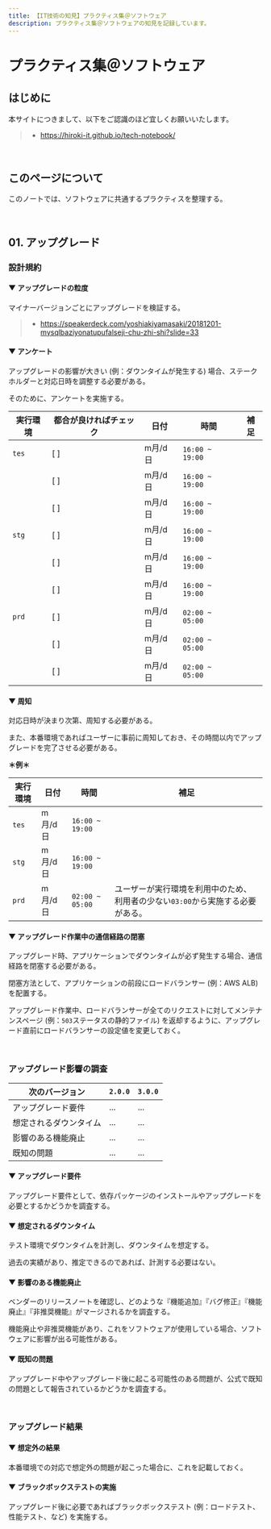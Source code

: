 ```yaml
---
title: 【IT技術の知見】プラクティス集＠ソフトウェア
description: プラクティス集＠ソフトウェアの知見を記録しています。
---
```


# プラクティス集＠ソフトウェア

## はじめに

本サイトにつきまして、以下をご認識のほど宜しくお願いいたします。

> - https://hiroki-it.github.io/tech-notebook/

<br>

## このページについて

このノートでは、ソフトウェアに共通するプラクティスを整理する。

<br>

## 01. アップグレード

### 設計規約

#### ▼ アップグレードの粒度

マイナーバージョンごとにアップグレードを検証する。

> - https://speakerdeck.com/yoshiakiyamasaki/20181201-mysqlbaziyonatupufalseji-chu-zhi-shi?slide=33

#### ▼ アンケート

アップグレードの影響が大きい (例：ダウンタイムが発生する) 場合、ステークホルダーと対応日時を調整する必要がある。

そのために、アンケートを実施する。

| 実行環境 | 都合が良ければチェック | 日付    | 時間            | 補足 |
| -------- | ---------------------- | ------- | --------------- | ---- |
| `tes`    | [ ]                    | m月/d日 | `16:00 ~ 19:00` |      |
|          | [ ]                    | m月/d日 | `16:00 ~ 19:00` |      |
|          | [ ]                    | m月/d日 | `16:00 ~ 19:00` |      |
| `stg`    | [ ]                    | m月/d日 | `16:00 ~ 19:00` |      |
|          | [ ]                    | m月/d日 | `16:00 ~ 19:00` |      |
|          | [ ]                    | m月/d日 | `16:00 ~ 19:00` |      |
| `prd`    | [ ]                    | m月/d日 | `02:00 ~ 05:00` |      |
|          | [ ]                    | m月/d日 | `02:00 ~ 05:00` |      |
|          | [ ]                    | m月/d日 | `02:00 ~ 05:00` |      |

#### ▼ 周知

対応日時が決まり次第、周知する必要がある。

また、本番環境であればユーザーに事前に周知しておき、その時間以内でアップグレードを完了させる必要がある。

**＊例＊**

| 実行環境 | 日付    | 時間            | 補足                                                                            |
| -------- | ------- | --------------- | ------------------------------------------------------------------------------- |
| `tes`    | m月/d日 | `16:00 ~ 19:00` |                                                                                 |
| `stg`    | m月/d日 | `16:00 ~ 19:00` |                                                                                 |
| `prd`    | m月/d日 | `02:00 ~ 05:00` | ユーザーが実行環境を利用中のため、利用者の少ない`03:00`から実施する必要がある。 |

#### ▼ アップグレード作業中の通信経路の閉塞

アップグレード時、アプリケーションでダウンタイムが必ず発生する場合、通信経路を閉塞する必要がある。

閉塞方法として、アプリケーションの前段にロードバランサー (例：AWS ALB) を配置する。

アップグレード作業中、ロードバランサーが全てのリクエストに対してメンテナンスページ (例：`503`ステータスの静的ファイル) を返却するように、アップグレード直前にロードバランサーの設定値を変更しておく。

<br>

### アップグレード影響の調査

| 次のバージョン         | `2.0.0` | `3.0.0` |
| ---------------------- | ------- | ------- |
| アップグレード要件     | ...     | ...     |
| 想定されるダウンタイム | ...     | ...     |
| 影響のある機能廃止     | ...     | ...     |
| 既知の問題             | ...     | ...     |

#### ▼ アップグレード要件

アップグレード要件として、依存パッケージのインストールやアップグレードを必要とするかどうかを調査する。

#### ▼ 想定されるダウンタイム

テスト環境でダウンタイムを計測し、ダウンタイムを想定する。

過去の実績があり、推定できるのであれば、計測する必要はない。

#### ▼ 影響のある機能廃止

ベンダーのリリースノートを確認し、どのような『機能追加』『バグ修正』『機能廃止』『非推奨機能』がマージされるかを調査する。

機能廃止や非推奨機能があり、これをソフトウェアが使用している場合、ソフトウェアに影響が出る可能性がある。

#### ▼ 既知の問題

アップグレード中やアップグレード後に起こる可能性のある問題が、公式で既知の問題として報告されているかどうかを調査する。

<br>

### アップグレード結果

#### ▼ 想定外の結果

本番環境での対応で想定外の問題が起こった場合に、これを記載しておく。

#### ▼ ブラックボックステストの実施

アップグレード後に必要であればブラックボックステスト (例：ロードテスト、性能テスト、など) を実施する。

<br>
